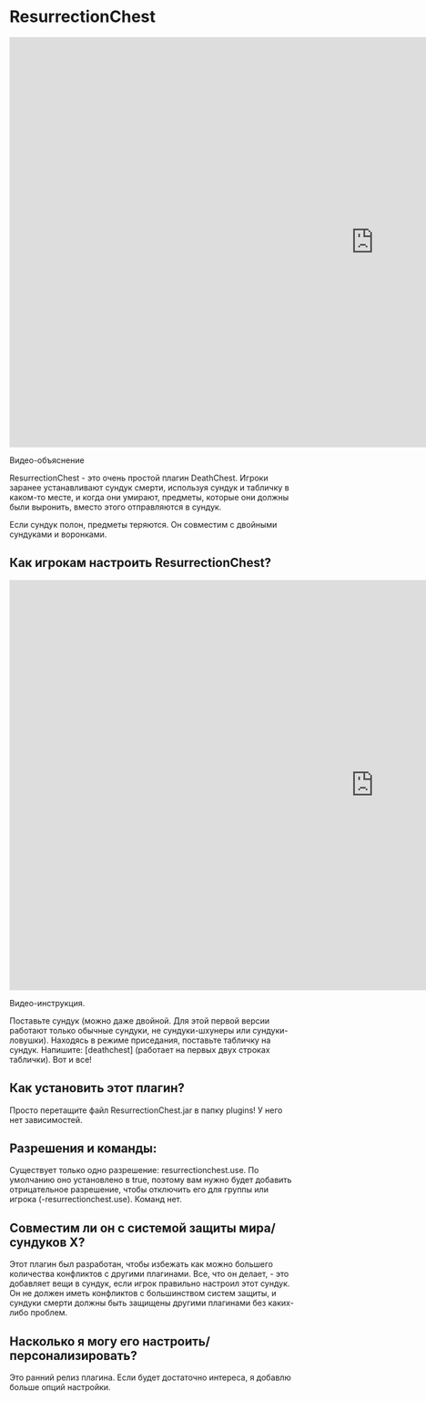 # ResurrectionChest

<p>
<iframe width="1280" height="720" src="https://www.youtube.com/embed/zgpSsu9NoXA?si=Vy9Hb9BoZxNhjnmj" title="YouTube video player" frameborder="0" allow="accelerometer; autoplay; clipboard-write; encrypted-media; gyroscope; picture-in-picture; web-share" allowfullscreen></iframe>
</p>

Видео-объяснение

ResurrectionChest - это очень простой плагин DeathChest. Игроки заранее устанавливают сундук смерти, используя сундук и табличку в каком-то месте, и когда они умирают, предметы, которые они должны были выронить, вместо этого отправляются в сундук.

Если сундук полон, предметы теряются. Он совместим с двойными сундуками и воронками.

## Как игрокам настроить ResurrectionChest?

<p>
<iframe width="1280" height="720" src="https://www.youtube.com/embed/unMSW2WL2AE?si=9uqtEM9u0MlEUvkC" title="YouTube video player" frameborder="0" allow="accelerometer; autoplay; clipboard-write; encrypted-media; gyroscope; picture-in-picture; web-share" allowfullscreen></iframe>
</p>
Видео-инструкция.

Поставьте сундук (можно даже двойной. Для этой первой версии работают только обычные сундуки, не сундуки-шхунеры или сундуки-ловушки).
Находясь в режиме приседания, поставьте табличку на сундук.
Напишите: [deathchest] (работает на первых двух строках таблички).
Вот и все!

## Как установить этот плагин?

Просто перетащите файл ResurrectionChest.jar в папку plugins! У него нет зависимостей.

## Разрешения и команды:

Существует только одно разрешение: resurrectionchest.use. По умолчанию оно установлено в true, поэтому вам нужно будет добавить отрицательное разрешение, чтобы отключить его для группы или игрока (-resurrectionchest.use). Команд нет.

## Совместим ли он с системой защиты мира/сундуков X?

Этот плагин был разработан, чтобы избежать как можно большего количества конфликтов с другими плагинами. Все, что он делает, - это добавляет вещи в сундук, если игрок правильно настроил этот сундук. Он не должен иметь конфликтов с большинством систем защиты, и сундуки смерти должны быть защищены другими плагинами без каких-либо проблем.

## Насколько я могу его настроить/персонализировать?

Это ранний релиз плагина. Если будет достаточно интереса, я добавлю больше опций настройки.

